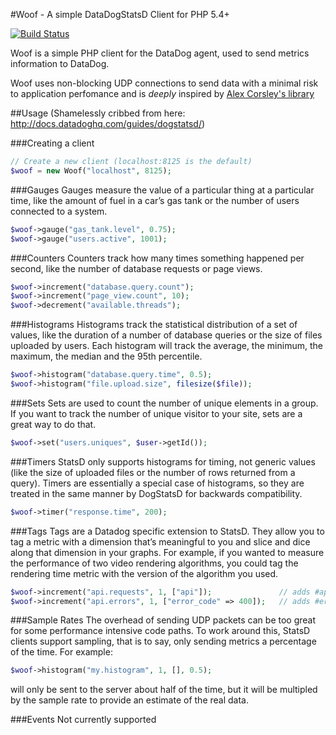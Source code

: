 #Woof - A simple DataDogStatsD Client for PHP 5.4+

[![Build Status](https://travis-ci.org/squinones/woof.svg?branch=master)](https://travis-ci.org/squinones/woof)

Woof is a simple PHP client for the DataDog agent, used to send metrics information to DataDog.

Woof uses non-blocking UDP connections to send data with a minimal risk to application perfomance and is *deeply* inspired by [Alex Corsley's library](https://github.com/anthroprose/php-datadogstatsd)

##Usage
(Shamelessly cribbed from here: http://docs.datadoghq.com/guides/dogstatsd/)

###Creating a client
```php
// Create a new client (localhost:8125 is the default)
$woof = new Woof("localhost", 8125);
```

###Gauges
Gauges measure the value of a particular thing at a particular time, like the amount of fuel in a car’s gas tank or the number of users connected to a system. 
```php
$woof->gauge("gas_tank.level", 0.75);
$woof->gauge("users.active", 1001);
```

###Counters
Counters track how many times something happened per second, like the number of database requests or page views.
```php
$woof->increment("database.query.count");
$woof->increment("page_view.count", 10);
$woof->decrement("available.threads");
```

###Histograms
Histograms track the statistical distribution of a set of values, like the duration of a number of database queries or the size of files uploaded by users. Each histogram will track the average, the minimum, the maximum, the median and the 95th percentile.
```php
$woof->histogram("database.query.time", 0.5);
$woof->histogram("file.upload.size", filesize($file));
```

###Sets
Sets are used to count the number of unique elements in a group. If you want to track the number of unique visitor to your site, sets are a great way to do that.
```php
$woof->set("users.uniques", $user->getId());
```

###Timers
StatsD only supports histograms for timing, not generic values (like the size of uploaded files or the number of rows returned from a query). Timers are essentially a special case of histograms, so they are treated in the same manner by DogStatsD for backwards compatibility.
```php
$woof->timer("response.time", 200);
```

###Tags
Tags are a Datadog specific extension to StatsD. They allow you to tag a metric with a dimension that’s meaningful to you and slice and dice along that dimension in your graphs. For example, if you wanted to measure the performance of two video rendering algorithms, you could tag the rendering time metric with the version of the algorithm you used.
```php
$woof->increment("api.requests", 1, ["api"]);               // adds #api tag
$woof->increment("api.errors", 1, ["error_code" => 400]);   // adds #error_code:400 tag
```

###Sample Rates
The overhead of sending UDP packets can be too great for some performance intensive code paths. To work around this, StatsD clients support sampling, that is to say, only sending metrics a percentage of the time. For example:
```php
$woof->histogram("my.histogram", 1, [], 0.5);
```
will only be sent to the server about half of the time, but it will be multipled by the sample rate to provide an estimate of the real data.

###Events
Not currently supported